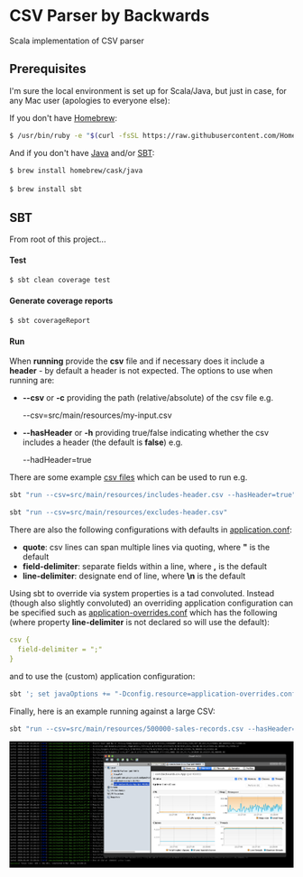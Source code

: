 # CSV Parser by Backwards

Scala implementation of CSV parser

## Prerequisites

I'm sure the local environment is set up for Scala/Java, but just in case, for any Mac user (apologies to everyone else):

If you don't have [Homebrew](https://brew.sh/):

```bash
$ /usr/bin/ruby -e "$(curl -fsSL https://raw.githubusercontent.com/Homebrew/install/master/install)"
```

And if you don't have [Java](https://www.java.com/) and/or [SBT](https://www.scala-sbt.org/):

```bash
$ brew install homebrew/cask/java

$ brew install sbt
```

## SBT

From root of this project...

#### Test

```bash
$ sbt clean coverage test
```

#### Generate coverage reports

```bash
$ sbt coverageReport
```

#### Run

When **running** provide the **csv** file and if necessary does it include a **header** - by default a header is not expected. The options to use when running are:

- **--csv** or **-c** providing the path (relative/absolute) of the csv file e.g.

  --csv=src/main/resources/my-input.csv

- **--hasHeader** or **-h** providing true/false indicating whether the csv includes a header (the default is **false**) e.g.

  --hadHeader=true

There are some example [csv files](src/main/resources) which can be used to run e.g.

```bash
sbt "run --csv=src/main/resources/includes-header.csv --hasHeader=true"
```

```bash
sbt "run --csv=src/main/resources/excludes-header.csv"
```

There are also the following configurations with defaults in [application.conf](src/main/resources/application.conf):

- **quote**: csv lines can span multiple lines via quoting, where **"** is the default
- **field-delimiter**: separate fields within a line, where **,** is the default
- **line-delimiter**: designate end of line, where **\n** is the default

Using sbt to override via system properties is a tad convoluted. Instead (though also slightly convoluted) an overriding application configuration can be specified such as [application-overrides.conf](src/main/resources/application-overrides.conf) which has the following (where property **line-delimiter** is not declared so will use the default): 

```yaml
csv {
  field-delimiter = ";"
}
```

and to use the (custom) application configuration:

```bash
sbt '; set javaOptions += "-Dconfig.resource=application-overrides.conf"; run --csv=src/main/resources/excludes-header.csv'
```

Finally, here is an example running against a large CSV:

```bash
sbt "run --csv=src/main/resources/500000-sales-records.csv --hasHeader=true"
```

![App resources](docs/images/app-resources.png)